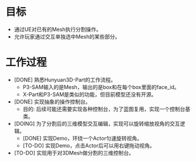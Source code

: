 # 目标
- 通过UE对已有的Mesh执行分割操作。
- 允许玩家通过交互单独选中Mesh的某些部分。

# 工作过程
- [DONE] 熟悉Hunyuan3D-Part的工作流程。
	- P3-SAM输入的是Mesh，输出的是box和在每个box里面的face_id。
	- X-Part和P3-SAM是类似的功能，但目前模型还没有开源。
- [DONE] 实现抽象的操作控制台。
	- 目的: 后续可能还需要实现各种控制台，为了蓝图复用，实现一个控制台基类。
- [DOING] 为了分割后的三维模型交互编辑，实现可以旋转缩放视角的交互逻辑。
	- [DONE] 实现Demo，环绕一个Actor匀速旋转视角。
	- [TO-DO] 实现Demo，点击Actor后可以用右键拖动视角。
- [TO-DO] 实现用于对3DMesh做分割的三维控制台。